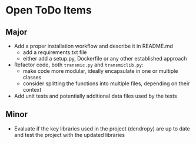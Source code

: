 # Open ToDo Items

## Major
- Add a proper installation workflow and describe it in README.md
    - add a requirements.txt file
    - either add a setup.py, Dockerfile or any other established approach
- Refactor code, both `transmic.py` and `transmiclib.py`:
    - make code more modular, ideally encapsulate in one or multiple classes
    - consider splitting the functions into multiple files, depending on their context
- Add unit tests and potentially additional data files used by the tests 


## Minor
- Evaluate if the key libraries used in the project (dendropy) are up to date and test the project with the updated libraries